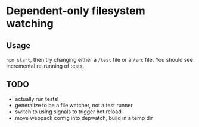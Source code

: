 # Dependent-only filesystem watching  

## Usage
`npm start`, then try changing either a `/test` file or a `/src` file. You should see incremental re-running of tests.

## TODO
- actually run tests!
- generalize to be a file watcher, not a test runner
- switch to using signals to trigger hot reload
- move webpack config into depwatch, build in a temp dir

